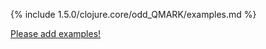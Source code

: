 {% include 1.5.0/clojure.core/odd_QMARK/examples.md %}

[Please add examples!](https://github.com/arrdem/grimoire/edit/master/_includes/1.6.0/clojure.core/odd_QMARK/examples.md)
